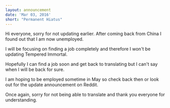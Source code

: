 ```yaml
---
layout: announcement
date: 'Mar 03, 2016'
short: "Permanent Hiatus"
---
```


Hi everyone, sorry for not updating earlier. After coming back from China I found out that I am now unemployed.

I will be focusing on finding a job completely and therefore I won't be updating Tempered Immortal.

Hopefully I can find a job soon and get back to translating but I can't say when I will be back for sure.

I am hoping to be employed sometime in May so check back then or look out for the update announcement on Reddit.

Once again, sorry for not being able to translate and thank you everyone for understanding.
